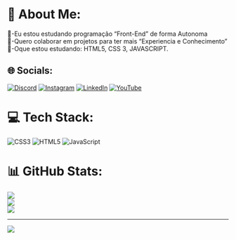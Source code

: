 # 💫 About Me:
🔭-Eu estou estudando programação “Front-End” de forma Autonoma<br>👯-Quero colaborar em projetos para ter mais “Experiencia e Conhecimento”<br>🤝-Oque estou estudando: HTML5, CSS 3, JAVASCRIPT.


## 🌐 Socials:
[![Discord](https://img.shields.io/badge/Discord-%237289DA.svg?logo=discord&logoColor=white)](https://discord.gg/hendrick_bezerra) [![Instagram](https://img.shields.io/badge/Instagram-%23E4405F.svg?logo=Instagram&logoColor=white)](https://instagram.com/hendrick_bezerra) [![LinkedIn](https://img.shields.io/badge/LinkedIn-%230077B5.svg?logo=linkedin&logoColor=white)](https://linkedin.com/in/https://www.linkedin.com/in/hendrick-gustavo-25b2b324a/) [![YouTube](https://img.shields.io/badge/YouTube-%23FF0000.svg?logo=YouTube&logoColor=white)](https://youtube.com/@https://www.youtube.com/channel/UC25AsFafeEd6ZedistOxvvQ) 

# 💻 Tech Stack:
![CSS3](https://img.shields.io/badge/css3-%231572B6.svg?style=for-the-badge&logo=css3&logoColor=white) ![HTML5](https://img.shields.io/badge/html5-%23E34F26.svg?style=for-the-badge&logo=html5&logoColor=white) ![JavaScript](https://img.shields.io/badge/javascript-%23323330.svg?style=for-the-badge&logo=javascript&logoColor=%23F7DF1E)
# 📊 GitHub Stats:
![](https://github-readme-stats.vercel.app/api?username=HendrickBezerra&theme=dark&hide_border=false&include_all_commits=true&count_private=false)<br/>
![](https://github-readme-streak-stats.herokuapp.com/?user=HendrickBezerra&theme=dark&hide_border=false)<br/>
![](https://github-readme-stats.vercel.app/api/top-langs/?username=HendrickBezerra&theme=dark&hide_border=false&include_all_commits=true&count_private=false&layout=compact)

---
[![](https://visitcount.itsvg.in/api?id=HendrickBezerra&icon=0&color=0)](https://visitcount.itsvg.in)

<!-- Proudly created with GPRM ( https://gprm.itsvg.in ) -->